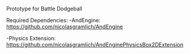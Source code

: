 Prototype for Battle Dodgeball

Required Dependencies:
-AndEngine:
https://github.com/nicolasgramlich/AndEngine

-Physics Extension:
https://github.com/nicolasgramlich/AndEnginePhysicsBox2DExtension
